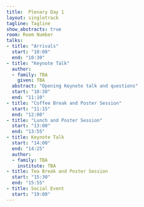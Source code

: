 ```yaml
---
title:  Plenary Day 1
layout: singletrack
tagline: Tagline
show_abstracts: true
room: Room Number
talks:
- title: "Arrivals"
  start: "10:00"
  end: "10:30"
- title: "Keynote Talk"
  author:
  - family: TBA
    given: TBA
  abstract: "Opening Keynote talk and questions"
  start: "10:30"
  end: "11:10"
- title: "Coffee Break and Poster Session"
  start: "11:15"
  end: "12:00"
- title: "Lunch and Poster Session"
  start: "13:00"
  end: "13:55"
- title: Keynote Talk
  start: "14:00"
  end: "14:25"
  author:
  - family: TBA
    institute: TBA
- title: Tea Break and Poster Session
  start: "15:30"
  end: "15:55"
- title: Social Event
  start: "19:00"
---
```



